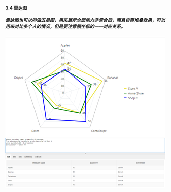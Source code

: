 #### 3.4 雷达图
##### 雷达图也可以叫做五星图，用来展示全面能力非常合适，而且自带堆叠效果，可以用来对比多个人的情况，但是要注意横坐标的一一对应关系。
![雷达图](https://github.com/397179459/APEX_FA/blob/master/img/3.chart_img/37.PNG)
![](https://github.com/397179459/APEX_FA/blob/master/img/3.chart_img/35.PNG)